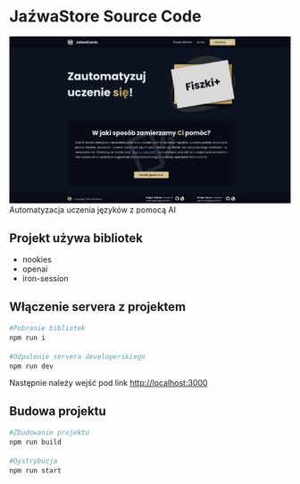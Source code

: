 # JaźwaStore Source Code

![Page Screenshot](./readme.png)
Automatyzacja uczenia języków z pomocą AI

## Projekt używa bibliotek

- nookies
- openai
- iron-session

## Włączenie servera z projektem

```bash
#Pobranie bibliotek
npm run i

#Odpalenie servera developerskiego
npm run dev
```

Następnie należy wejść pod link [http://localhost:3000](http://localhost:3000)

## Budowa projektu

```bash
#Zbudowanie projektu
npm run build

#Dystrybucja
npm run start
```
